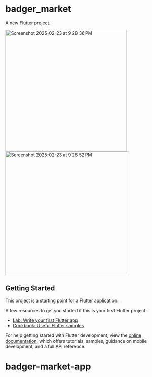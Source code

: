 # badger_market

A new Flutter project.

<img width="383" alt="Screenshot 2025-02-23 at 9 28 36 PM" src="https://github.com/user-attachments/assets/778f89a4-50e3-45a2-930e-07098aa48d27" />

<img width="391" alt="Screenshot 2025-02-23 at 9 26 52 PM" src="https://github.com/user-attachments/assets/a8e8ea49-5468-4fcd-8ea4-23d19e23edb3" />

## Getting Started

This project is a starting point for a Flutter application.

A few resources to get you started if this is your first Flutter project:

- [Lab: Write your first Flutter app](https://docs.flutter.dev/get-started/codelab)
- [Cookbook: Useful Flutter samples](https://docs.flutter.dev/cookbook)

For help getting started with Flutter development, view the
[online documentation](https://docs.flutter.dev/), which offers tutorials,
samples, guidance on mobile development, and a full API reference.
# badger-market-app
